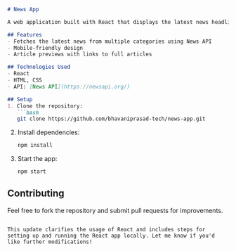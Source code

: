 

```markdown
# News App

A web application built with React that displays the latest news headlines across various categories.

## Features
- Fetches the latest news from multiple categories using News API
- Mobile-friendly design
- Article previews with links to full articles

## Technologies Used
- React
- HTML, CSS
- API: [News API](https://newsapi.org/)

## Setup
1. Clone the repository:
   ```bash
   git clone https://github.com/bhavaniprasad-tech/news-app.git
   ```
2. Install dependencies:
   ```bash
   npm install
   ```
3. Start the app:
   ```bash
   npm start
   ```

## Contributing
Feel free to fork the repository and submit pull requests for improvements.
```

This update clarifies the usage of React and includes steps for setting up and running the React app locally. Let me know if you'd like further modifications!
